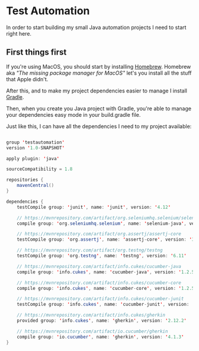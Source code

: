 # Test Automation

In order to start building my small Java automation projects I need to start right here.

## First things first

If you're using MacOS, you should start by installing [Homebrew](https://brew.sh/). Homebrew aka *"The missing package manager for MacOS"* let's you install all the stuff that Apple didn't.

After this, and to make my project dependencies easier to manage I install [Gradle](https://gradle.org/install/).

Then, when you create you Java project with Gradle, you're able to manage your dependencies easy mode in your build.gradle file.

Just like this, I can have all the dependencies I need to my project available:

```Java

group 'testautomation'
version '1.0-SNAPSHOT'

apply plugin: 'java'

sourceCompatibility = 1.8

repositories {
    mavenCentral()
}

dependencies {
    testCompile group: 'junit', name: 'junit', version: '4.12'

    // https://mvnrepository.com/artifact/org.seleniumhq.selenium/selenium-java
    compile group: 'org.seleniumhq.selenium', name: 'selenium-java', version: '2.41.0'

    // https://mvnrepository.com/artifact/org.assertj/assertj-core
    testCompile group: 'org.assertj', name: 'assertj-core', version: '3.8.0'

    // https://mvnrepository.com/artifact/org.testng/testng
    testCompile group: 'org.testng', name: 'testng', version: '6.11'

    // https://mvnrepository.com/artifact/info.cukes/cucumber-java
    compile group: 'info.cukes', name: 'cucumber-java', version: '1.2.5'

    // https://mvnrepository.com/artifact/info.cukes/cucumber-core
    compile group: 'info.cukes', name: 'cucumber-core', version: '1.2.5'

    // https://mvnrepository.com/artifact/info.cukes/cucumber-junit
    testCompile group: 'info.cukes', name: 'cucumber-junit', version: '1.2.5'

    // https://mvnrepository.com/artifact/info.cukes/gherkin
    provided group: 'info.cukes', name: 'gherkin', version: '2.12.2'

    // https://mvnrepository.com/artifact/io.cucumber/gherkin
    compile group: 'io.cucumber', name: 'gherkin', version: '4.1.3'
}
```

